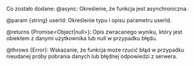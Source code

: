 Co zostało dodane:
@async: Określenie, że funkcja jest asynchroniczna.

@param {string} userId: Określenie typu i opisu parametru userId.

@returns {Promise<Object|null>}: Opis zwracanego wyniku, który jest obiektem z danymi użytkownika lub null w przypadku błędu.

@throws {Error}: Wskazanie, że funkcja może rzucić błąd w przypadku nieudanej próby pobrania danych lub błędnej odpowiedzi z serwera.
